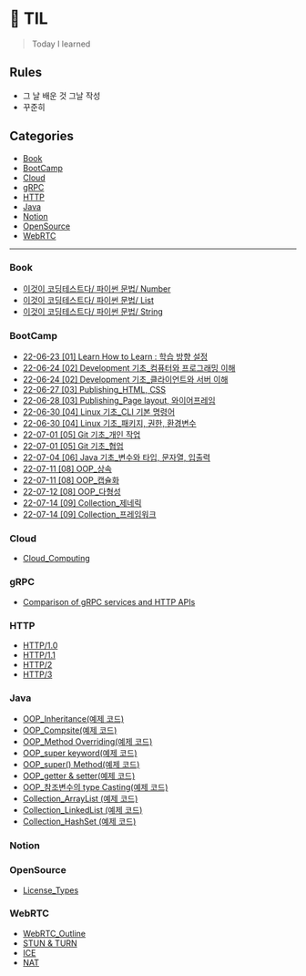 # 📝 TIL

> Today I learned

## Rules

* 그 날 배운 것 그날 작성
* 꾸준히

## Categories
* [Book](#book) 
* [BootCamp](#bootcamp)
* [Cloud](#cloud) 
* [gRPC](#grpc)
* [HTTP](#http)
* [Java](#java)
* [Notion](#notion)
* [OpenSource](#opensource)
* [WebRTC](#webrtc)

---

### Book
- [이것이 코딩테스트다/ 파이썬 문법/ Number](Book/이것이%20코딩%20테스트다/파이썬문법/Number.md)
- [이것이 코딩테스트다/ 파이썬 문법/ List](Book/이것이%20코딩%20테스트다/파이썬문법/List.md)
- [이것이 코딩테스트다/ 파이썬 문법/ String](Book/이것이%20코딩%20테스트다/파이썬문법/String.md)

### BootCamp
- [22-06-23 [01] Learn How to Learn : 학습 방향 설정](BootCamp/22-06-23[01]학습방향.md)
- [22-06-24 [02] Development 기초_컴퓨터와 프로그래밍 이해](BootCamp/22-06-24[02]컴퓨터와프로그래밍이해.md)
- [22-06-24 [02] Development 기초_클라이언트와 서버 이해](BootCamp/22-06-24[02]웹클라이언트와웹서버.md)
- [22-06-27 [03] Publishing_HTML, CSS](BootCamp/22-06-27[03]htmlCSS.md)
- [22-06-28 [03] Publishing_Page layout, 와이어프레임](BootCamp/22-06-28[03]Pagelayout와이어프레임.md)
- [22-06-30 [04] Linux 기초_CLI 기본 명령어](BootCamp/22-06-30[04]linuxBasicCmd.md)
- [22-06-30 [04] Linux 기초_패키지, 권한, 환경변수]()
- [22-07-01 [05] Git 기초_개인 작업](BootCamp/22-07-01[05]gitBasic.md)
- [22-07-01 [05] Git 기초_협업](BootCamp/22-07-01[05]gitExtension.md)
- [22-07-04 [06] Java 기초_변수와 타입, 문자열, 입출력]()
- [22-07-11 [08] OOP_상속](BootCamp/22-07-11[08]OOP상속.md)
- [22-07-11 [08] OOP_캡슐화](BootCamp/22-07-11[08]OOP캡슐화.md)
- [22-07-12 [08] OOP_다형성](BootCamp/22-07-12[08]OOP다형성.md)
- [22-07-14 [09] Collection_제네릭](BootCamp/22-07-14[09]컬렉션_제네릭.md)
- [22-07-14 [09] Collection_프레임워크](BootCamp/22-07-14[09]컬렉션프레임워크.md)

### Cloud
- [Cloud_Computing](Cloud/Cloud_Computing.md)

### gRPC
- [Comparison of gRPC services and HTTP APIs](gRPC/Comparison%20of%20gRPC%20services%20and%20HTTP%20APIs.md)
  
### HTTP
- [HTTP/1.0](HTTP/HTTP1.0.md)
- [HTTP/1.1](HTTP/HTTP1.1.md)
- [HTTP/2](HTTP/HTTP2.md)
- [HTTP/3](HTTP/HTTP3.md)

### Java
- [OOP_Inheritance(예제 코드)](Java/OOP_Ex_Code/Inheritance_Encapsulation/Inheritance.md)
- [OOP_Compsite(예제 코드)](Java/OOP_Ex_Code/Inheritance_Encapsulation/Composite.md) 
- [OOP_Method Overriding(예제 코드)](Java/OOP_Ex_Code/Inheritance_Encapsulation/Overriding.md) 
- [OOP_super keyword(예제 코드)](Java/OOP_Ex_Code/Inheritance_Encapsulation/superKeyword.md) 
- [OOP_super() Method(예제 코드)](Java/OOP_Ex_Code/Inheritance_Encapsulation/superMethod.md)  
- [OOP_getter & setter(예제 코드)](Java/OOP_Ex_Code/Inheritance_Encapsulation/GetterSetter.md)
- [OOP_참조변수의 type Casting(예제 코드)](Java/OOP_Ex_Code/Polymorphism_Abstraction/typeCasting.md)
- [Collection_ArrayList (예제 코드)](Java/Collection_Ex_Code/List/ArrayList.md)
- [Collection_LinkedList (예제 코드)](Java/Collection_Ex_Code/List/LinkedList.md)
- [Collection_HashSet (예제 코드)](Java/Collection_Ex_Code/Set/HashSet.md)


### Notion

### OpenSource
- [License_Types](OpenSource/License_Types.md)

### WebRTC
- [WebRTC_Outline](WebRTC/WebRTC_Outline.md)
- [STUN & TURN](WebRTC/STUN&TURN.md)
- [ICE](WebRTC/ICE.md)
- [NAT](WebRTC/NAT.md)